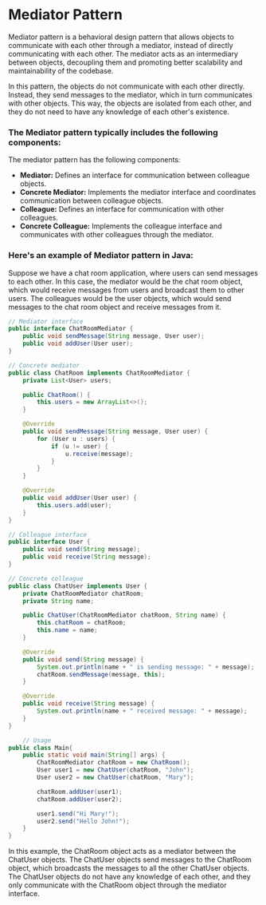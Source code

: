# Mediator Pattern

Mediator pattern is a behavioral design pattern that allows objects to communicate with each other through a mediator, instead of directly communicating with each other. The mediator acts as an intermediary between objects, decoupling them and promoting better scalability and maintainability of the codebase.

In this pattern, the objects do not communicate with each other directly. Instead, they send messages to the mediator, which in turn communicates with other objects. This way, the objects are isolated from each other, and they do not need to have any knowledge of each other's existence.

### The Mediator pattern typically includes the following components:

The mediator pattern has the following components:

- **Mediator:** Defines an interface for communication between colleague objects.
- **Concrete Mediator:** Implements the mediator interface and coordinates communication between colleague objects.
- **Colleague:** Defines an interface for communication with other colleagues.
- **Concrete Colleague:** Implements the colleague interface and communicates with other colleagues through the mediator.

### Here's an example of Mediator pattern in Java:

Suppose we have a chat room application, where users can send messages to each other. In this case, the mediator would be the chat room object, which would receive messages from users and broadcast them to other users. The colleagues would be the user objects, which would send messages to the chat room object and receive messages from it.

```java
// Mediator interface
public interface ChatRoomMediator {
    public void sendMessage(String message, User user);
    public void addUser(User user);
}

// Concrete mediator
public class ChatRoom implements ChatRoomMediator {
    private List<User> users;

    public ChatRoom() {
        this.users = new ArrayList<>();
    }

    @Override
    public void sendMessage(String message, User user) {
        for (User u : users) {
            if (u != user) {
                u.receive(message);
            }
        }
    }

    @Override
    public void addUser(User user) {
        this.users.add(user);
    }
}

// Colleague interface
public interface User {
    public void send(String message);
    public void receive(String message);
}

// Concrete colleague
public class ChatUser implements User {
    private ChatRoomMediator chatRoom;
    private String name;

    public ChatUser(ChatRoomMediator chatRoom, String name) {
        this.chatRoom = chatRoom;
        this.name = name;
    }

    @Override
    public void send(String message) {
        System.out.println(name + " is sending message: " + message);
        chatRoom.sendMessage(message, this);
    }

    @Override
    public void receive(String message) {
        System.out.println(name + " received message: " + message);
    }
}

    // Usage
public class Main{
    public static void main(String[] args) {
        ChatRoomMediator chatRoom = new ChatRoom();
        User user1 = new ChatUser(chatRoom, "John");
        User user2 = new ChatUser(chatRoom, "Mary");

        chatRoom.addUser(user1);
        chatRoom.addUser(user2);

        user1.send("Hi Mary!");
        user2.send("Hello John!");
    }
}
```

In this example, the ChatRoom object acts as a mediator between the ChatUser objects. The ChatUser objects send messages to the ChatRoom object, which broadcasts the messages to all the other ChatUser objects. The ChatUser objects do not have any knowledge of each other, and they only communicate with the ChatRoom object through the mediator interface.